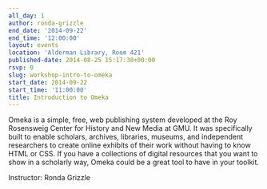 ```yaml
---
all_day: 1
author: ronda-grizzle
end_date: '2014-09-22'
end_time: '12:00:00'
layout: events
location: 'Alderman Library, Room 421'
published-date: 2014-08-25 15:17:38+00:00
rsvp: 0
slug: workshop-intro-to-omeka
start_date: 2014-09-22
start_time: '11:00:00'
title: Introduction to Omeka
---
```


Omeka is a simple, free, web publishing system developed at the Roy Rosensweig Center for History and New Media at GMU. It was specifically built to enable scholars, archives, libraries, museums, and independent researchers to create online exhibits of their work without having to know HTML or CSS. If you have a collections of digital resources that you want to show in a scholarly way, Omeka could be a great tool to have in your toolkit.

Instructor: Ronda Grizzle

